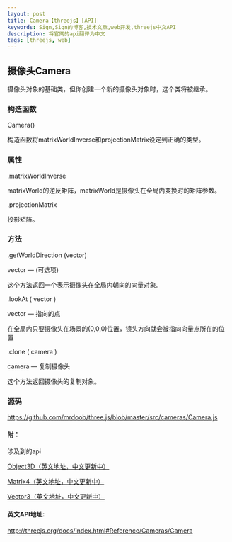 ```yaml
---
layout: post
title: Camera【threejs】[API]
keywords: Sign,Sign的博客,技术文章,web开发,threejs中文API
description: 将官网的api翻译为中文
tags: [threejs, web]
---
```

## 摄像头Camera

摄像头对象的基础类，但你创建一个新的摄像头对象时，这个类将被继承。

### 构造函数

Camera()

构造函数将matrixWorldInverse和projectionMatrix设定到正确的类型。

### 属性

.matrixWorldInverse

matrixWorld的逆反矩阵，matrixWorld是摄像头在全局内变换时的矩阵参数。

.projectionMatrix

投影矩阵。

### 方法

.getWorldDirection (vector)

vector — (可选项)

这个方法返回一个表示摄像头在全局内朝向的向量对象。

.lookAt ( vector )

vector — 指向的点

在全局内只要摄像头在场景的(0,0,0)位置，镜头方向就会被指向向量点所在的位置

.clone ( camera )

camera — 复制摄像头

这个方法返回摄像头的复制对象。

### 源码

<a href="https://github.com/mrdoob/three.js/blob/master/src/cameras/Camera.js" target="_blank">https://github.com/mrdoob/three.js/blob/master/src/cameras/Camera.js</a>

#### 附：

涉及到的api

<a href="http://threejs.org/docs/index.html#Reference/Core/Object3D" target="_blank">Object3D（英文地址，中文更新中）</a>

<a href="http://threejs.org/docs/index.html#Reference/Math/Matrix4" target="_blank">Matrix4（英文地址，中文更新中）</a>

<a href="http://threejs.org/docs/index.html#Reference/Math/Vector3" target="_blank">Vector3（英文地址，中文更新中）</a>

#### 英文API地址:

<a href="http://threejs.org/docs/index.html#Reference/Cameras/Camera" target="_blank">http://threejs.org/docs/index.html#Reference/Cameras/Camera</a>